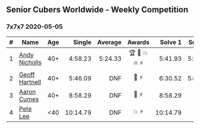 ## Senior Cubers Worldwide - Weekly Competition
### 7x7x7 2020-05-05

| # | Name | Age | Single | Average | Awards | Solve 1 | Solve 2 | Solve 3 | Video |
| :--: | -- | :--: | --: | --: | :--: | --: | --: | --: | :-- |
| 1 | [Andy Nicholls](../../persons/andy_nicholls.md) | 40+ | 4:58.23 | 5:24.33 | 🏆 🥇 💥 🔥 ⚡ | 5:41.93 | 5:32.84 | 4:58.23 | [Link](https://www.facebook.com/events/557526585195168/permalink/558592678421892/) |
| 2 | [Geoff Hartnell](../../persons/geoff_hartnell.md) | 40+ | 5:46.09 | DNF | 🥈 ⚡ | 6:30.52 | 5:46.09 | DNS | [Link](https://www.facebook.com/events/557526585195168/permalink/557747151839778/) |
| 3 | [Aaron Cumes](../../persons/aaron_cumes.md) | 40+ | 8:58.29 | DNF | 🥉 ⚡ | 8:58.29 | DNS | DNS | [Link](https://www.facebook.com/events/557526585195168/permalink/557741281840365/) |
| 4 | [Pete Lee](../../persons/pete_lee.md) | <40 | 10:14.79 | DNF | 💥 ⚡ | 10:14.79 | DNS | DNS | [Link](https://www.facebook.com/events/557526585195168/permalink/557744185173408/) |

<!-- Global site tag (gtag.js) - Google Analytics -->
<script async src="https://www.googletagmanager.com/gtag/js?id=UA-86348435-3"></script>
<script>window.dataLayer = window.dataLayer || []; function gtag() {dataLayer.push(arguments);} gtag('js', new Date()); gtag('config', 'UA-86348435-3');</script>
